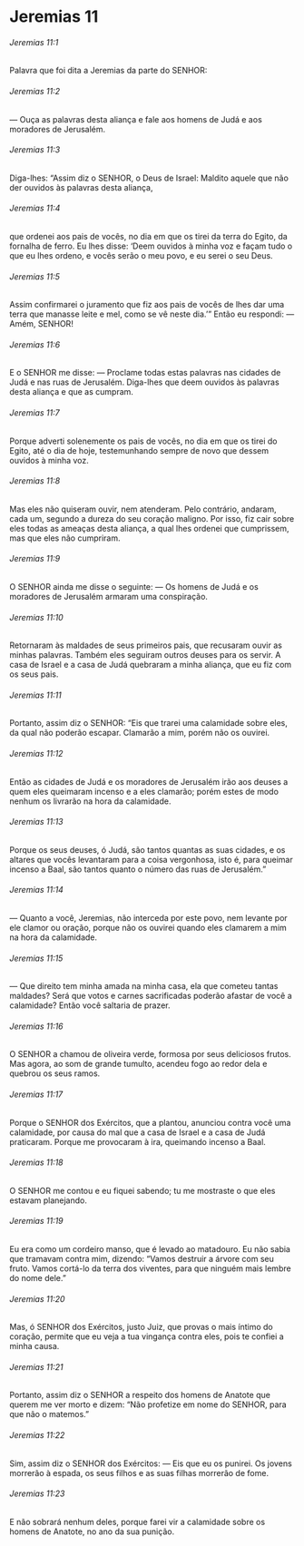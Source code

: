 # Jeremias 11

###### Jeremias 11:1

Palavra que foi dita a Jeremias da parte do SENHOR:

###### Jeremias 11:2

— Ouça as palavras desta aliança e fale aos homens de Judá e aos moradores de Jerusalém.

###### Jeremias 11:3

Diga-lhes: “Assim diz o SENHOR, o Deus de Israel: Maldito aquele que não der ouvidos às palavras desta aliança,

###### Jeremias 11:4

que ordenei aos pais de vocês, no dia em que os tirei da terra do Egito, da fornalha de ferro. Eu lhes disse: ‘Deem ouvidos à minha voz e façam tudo o que eu lhes ordeno, e vocês serão o meu povo, e eu serei o seu Deus.

###### Jeremias 11:5

Assim confirmarei o juramento que fiz aos pais de vocês de lhes dar uma terra que manasse leite e mel, como se vê neste dia.’” Então eu respondi: — Amém, SENHOR!

###### Jeremias 11:6

E o SENHOR me disse: — Proclame todas estas palavras nas cidades de Judá e nas ruas de Jerusalém. Diga-lhes que deem ouvidos às palavras desta aliança e que as cumpram.

###### Jeremias 11:7

Porque adverti solenemente os pais de vocês, no dia em que os tirei do Egito, até o dia de hoje, testemunhando sempre de novo que dessem ouvidos à minha voz.

###### Jeremias 11:8

Mas eles não quiseram ouvir, nem atenderam. Pelo contrário, andaram, cada um, segundo a dureza do seu coração maligno. Por isso, fiz cair sobre eles todas as ameaças desta aliança, a qual lhes ordenei que cumprissem, mas que eles não cumpriram.

###### Jeremias 11:9

O SENHOR ainda me disse o seguinte: — Os homens de Judá e os moradores de Jerusalém armaram uma conspiração.

###### Jeremias 11:10

Retornaram às maldades de seus primeiros pais, que recusaram ouvir as minhas palavras. Também eles seguiram outros deuses para os servir. A casa de Israel e a casa de Judá quebraram a minha aliança, que eu fiz com os seus pais.

###### Jeremias 11:11

Portanto, assim diz o SENHOR: “Eis que trarei uma calamidade sobre eles, da qual não poderão escapar. Clamarão a mim, porém não os ouvirei.

###### Jeremias 11:12

Então as cidades de Judá e os moradores de Jerusalém irão aos deuses a quem eles queimaram incenso e a eles clamarão; porém estes de modo nenhum os livrarão na hora da calamidade.

###### Jeremias 11:13

Porque os seus deuses, ó Judá, são tantos quantas as suas cidades, e os altares que vocês levantaram para a coisa vergonhosa, isto é, para queimar incenso a Baal, são tantos quanto o número das ruas de Jerusalém.”

###### Jeremias 11:14

— Quanto a você, Jeremias, não interceda por este povo, nem levante por ele clamor ou oração, porque não os ouvirei quando eles clamarem a mim na hora da calamidade.

###### Jeremias 11:15

— Que direito tem minha amada na minha casa, ela que cometeu tantas maldades? Será que votos e carnes sacrificadas poderão afastar de você a calamidade? Então você saltaria de prazer.

###### Jeremias 11:16

O SENHOR a chamou de oliveira verde, formosa por seus deliciosos frutos. Mas agora, ao som de grande tumulto, acendeu fogo ao redor dela e quebrou os seus ramos.

###### Jeremias 11:17

Porque o SENHOR dos Exércitos, que a plantou, anunciou contra você uma calamidade, por causa do mal que a casa de Israel e a casa de Judá praticaram. Porque me provocaram à ira, queimando incenso a Baal.

###### Jeremias 11:18

O SENHOR me contou e eu fiquei sabendo; tu me mostraste o que eles estavam planejando.

###### Jeremias 11:19

Eu era como um cordeiro manso, que é levado ao matadouro. Eu não sabia que tramavam contra mim, dizendo: “Vamos destruir a árvore com seu fruto. Vamos cortá-lo da terra dos viventes, para que ninguém mais lembre do nome dele.”

###### Jeremias 11:20

Mas, ó SENHOR dos Exércitos, justo Juiz, que provas o mais íntimo do coração, permite que eu veja a tua vingança contra eles, pois te confiei a minha causa.

###### Jeremias 11:21

Portanto, assim diz o SENHOR a respeito dos homens de Anatote que querem me ver morto e dizem: “Não profetize em nome do SENHOR, para que não o matemos.”

###### Jeremias 11:22

Sim, assim diz o SENHOR dos Exércitos: — Eis que eu os punirei. Os jovens morrerão à espada, os seus filhos e as suas filhas morrerão de fome.

###### Jeremias 11:23

E não sobrará nenhum deles, porque farei vir a calamidade sobre os homens de Anatote, no ano da sua punição.

